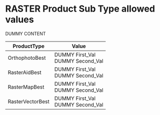 # RASTER Product Sub Type allowed values

DUMMY CONTENT

| **ProductType** | **Value** |
| ----------- | ----------- |
| OrthophotoBest | DUMMY First_Val <br/> DUMMY Second_Val |
| RasterAidBest | DUMMY First_Val <br/> DUMMY Second_Val |
| RasterMapBest | DUMMY First_Val <br/> DUMMY Second_Val |
| RasterVectorBest | DUMMY First_Val <br/> DUMMY Second_Val |